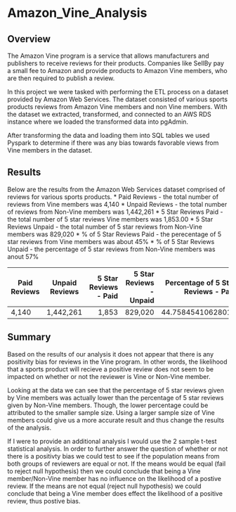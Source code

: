 # Amazon_Vine_Analysis

## Overview
The Amazon Vine program is a service that allows manufacturers and publishers to receive reviews for their products. Companies like SellBy pay a small fee to Amazon and provide products to Amazon Vine members, who are then required to publish a review.   

In this project we were tasked with performing the ETL process on a dataset provided by Amazon Web Services. The dataset consisted of various sports products reviews from Amazon Vine members and non Vine members. With the dataset we extracted, transformed, and connected to an AWS RDS instance where we loaded the transformed data into pgAdmin.

After transforming the data and loading them into SQL tables we used Pyspark to determine if there was any bias towards favorable views from Vine members in the dataset.

## Results

Below are the results from the Amazon Web Services dataset comprised of reviews for various sports products.
    * Paid Reviews - the total number of reviews from Vine members was 4,140
    * Unpaid Reviews - the total number of reviews from Non-Vine members was 1,442,261
    * 5 Star Reviews Paid - the total number of 5 star reviews Vine members was 1,853.00
    * 5 Star Reviews Unpaid - the total number of 5 star reviews from Non-Vine members was 829,020
    * % of 5 Star Reviews Paid - the perecentage of 5 star reviews from Vine members was about 45%
    * % of 5 Star Reviews Unpaid - the percentage of 5 star reviews from Non-Vine members was anout 57%

| Paid Reviews  | Unpaid Reviews| 5 Star Reviews - Paid | 5 Star Reviews - Unpaid|Percentage of 5 Star Reviews - Paid|Percentage of 5 Star Reviews - Paid| 
| ------------- |:-------------:| --------------------:|-----------------------:|----------------------------------:| ---------------------------------:|
|        4,140  |     1,442,261 |               1,853  |                829,020 |                  44.75845410628019|                  57.48058083800366|


## Summary
Based on the results of our analysis it does not appear that there is any positivity bias for reviews in the Vine program. In other words, the likelihood that a sports product will recieve a positive review does not seem to be impacted on whether or not the reviewer is Vine or Non-Vine member.

Looking at the data we can see that the percentage of 5 star reviews given by Vine members was actually lower than the percentage of 5 star reviews given by Non-Vine members. Though, the lower percentage could be attributed to the smaller sample size. Using a larger sample size of Vine members could give us a more accurate result and thus change the results of the analysis.

If I were to provide an additional analysis I would use the 2 sample t-test statistical analysis. In order to further answer the question of whether or not there is a positivty bias we could test to see if the population means from both groups of reviewers are equal or not. If the means would be equal (fail to reject null hypothesis) then we could conclude that being a Vine member/Non-Vine member has no influence on the likelihood of a postive review. If the means are not equal (reject null hypothesis) we could conclude that being a Vine member does effect the likelihood of a positive review, thus postive bias.

